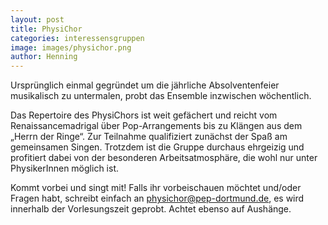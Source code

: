 ```yaml
---
layout: post
title: PhysiChor
categories: interessensgruppen
image: images/physichor.png
author: Henning
---
```


Ursprünglich einmal gegründet um die jährliche Absolventenfeier musikalisch zu untermalen, probt das Ensemble inzwischen wöchentlich.

Das Repertoire des PhysiChors ist weit gefächert und reicht vom
Renaissancemadrigal über Pop-Arrangements bis zu Klängen aus dem „Herrn der Ringe“.
Zur Teilnahme qualifiziert zunächst der Spaß am gemeinsamen Singen.
Trotzdem ist die Gruppe durchaus ehrgeizig und profitiert dabei von der
besonderen Arbeitsatmosphäre, die wohl nur unter PhysikerInnen möglich ist.

Kommt vorbei und singt mit! Falls ihr vorbeischauen möchtet und/oder Fragen habt,
schreibt einfach an [physichor@pep-dortmund.de](mailto:physichor@pep-dortmund.de),
es wird innerhalb der Vorlesungszeit geprobt.
Achtet ebenso auf Aushänge.

